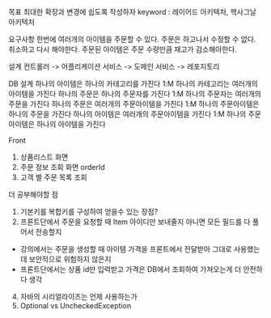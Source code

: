 목표 
최대한 확장과 변경에 쉽도록 작성하자
keyword : 레이어드 아키텍처, 헥사그날 아키텍처

요구사항
한번에 여러개의 아이템을 주문할 수 있다.
주문은 하고나서 수정할 수 없다. 취소하고 다시 해야한다.
주문된 아이템은 주문 수량만큼 재고가 감소해야한다.

설계
컨트롤러 -> 어플리케이션 서비스 -> 도메인 서비스 -> 레포지토리

DB 설계
하나의 아이템은 하나의 카테고리를 가진다 1:M 하나의 카테고리는 여러개의 아이템을 가진다
하나의 주문은 하나의 주문자를 가진다 1:M 하나의 주문자는 여러개의 주문을 가진다
하나의 주문은 여러개의 주문아이템을 가진다 1:M 하나의 주문아이템은 하나의 주문을 가진다
하나의 아이템은 여러개의 주문아이템을 가진다 1:M 하나의 주문 아이템은 하나의 아이템을 가진다

Front
1. 상품리스트 화면
2. 주문 정보 조회 화면
   orderId
3. 고객 별 주문 목록 조회

더 공부해야할 점
1. 기본키를 복합키를 구성하여 얻을수 있는 장점?
2. 프론트단에서 주문을 요청할 때 Item 아이디만 보내줄지 아니면 모든 필드를 다 풀어서 전송할지
  - 강의에서는 주문을 생성할 때 아이템 가격을 프론트에서 전달받아 그대로 사용했는데 보안적으로 위험하지 않은지
  - 프론트단에서는 상품 id만 입력받고 가격은 DB에서 조회하여 가져오는게 더 안전하다 생각
4. 자바의 시리얼라이즈는 언제 사용하는가
5. Optional vs UncheckedException
